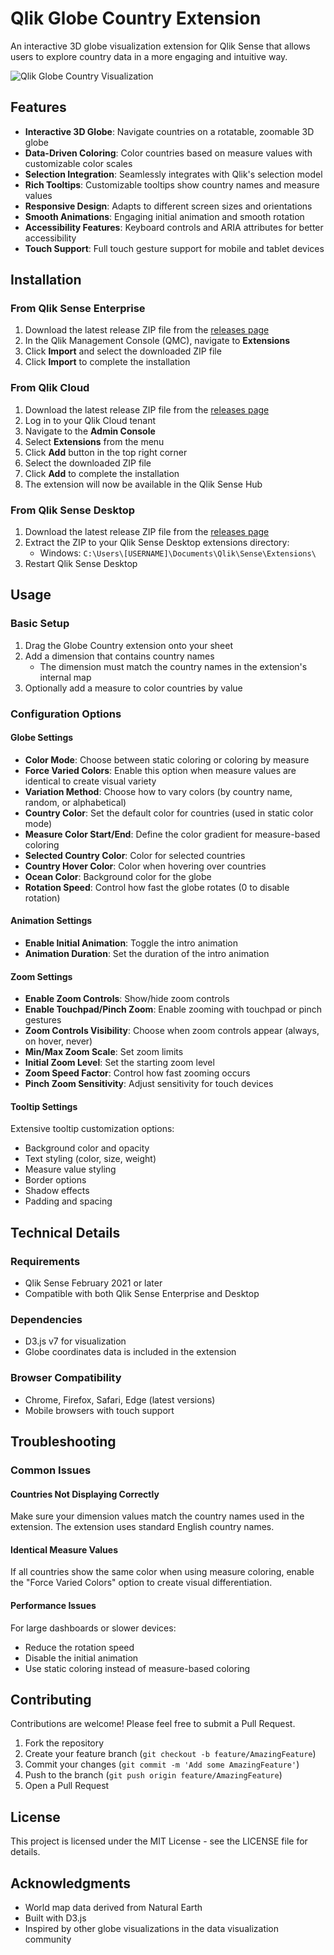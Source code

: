 # Qlik Globe Country Extension

An interactive 3D globe visualization extension for Qlik Sense that allows users to explore country data in a more engaging and intuitive way.

![Qlik Globe Country Visualization](https://github.com/yourusername/qlik-globe-country/raw/main/screenshots/globe-preview.png)

## Features

- **Interactive 3D Globe**: Navigate countries on a rotatable, zoomable 3D globe
- **Data-Driven Coloring**: Color countries based on measure values with customizable color scales
- **Selection Integration**: Seamlessly integrates with Qlik's selection model
- **Rich Tooltips**: Customizable tooltips show country names and measure values
- **Responsive Design**: Adapts to different screen sizes and orientations
- **Smooth Animations**: Engaging initial animation and smooth rotation
- **Accessibility Features**: Keyboard controls and ARIA attributes for better accessibility
- **Touch Support**: Full touch gesture support for mobile and tablet devices

## Installation

### From Qlik Sense Enterprise

1. Download the latest release ZIP file from the [releases page](https://github.com/yourusername/qlik-globe-country/releases)
2. In the Qlik Management Console (QMC), navigate to **Extensions**
3. Click **Import** and select the downloaded ZIP file
4. Click **Import** to complete the installation

### From Qlik Cloud

1. Download the latest release ZIP file from the [releases page](https://github.com/yourusername/qlik-globe-country/releases)
2. Log in to your Qlik Cloud tenant
3. Navigate to the **Admin Console**
4. Select **Extensions** from the menu
5. Click **Add** button in the top right corner
6. Select the downloaded ZIP file
7. Click **Add** to complete the installation
8. The extension will now be available in the Qlik Sense Hub

### From Qlik Sense Desktop

1. Download the latest release ZIP file from the [releases page](https://github.com/yourusername/qlik-globe-country/releases)
2. Extract the ZIP to your Qlik Sense Desktop extensions directory:
   - Windows: `C:\Users\[USERNAME]\Documents\Qlik\Sense\Extensions\`
3. Restart Qlik Sense Desktop

## Usage

### Basic Setup

1. Drag the Globe Country extension onto your sheet
2. Add a dimension that contains country names
   - The dimension must match the country names in the extension's internal map
3. Optionally add a measure to color countries by value

### Configuration Options

#### Globe Settings

- **Color Mode**: Choose between static coloring or coloring by measure
- **Force Varied Colors**: Enable this option when measure values are identical to create visual variety
- **Variation Method**: Choose how to vary colors (by country name, random, or alphabetical)
- **Country Color**: Set the default color for countries (used in static color mode)
- **Measure Color Start/End**: Define the color gradient for measure-based coloring
- **Selected Country Color**: Color for selected countries
- **Country Hover Color**: Color when hovering over countries
- **Ocean Color**: Background color for the globe
- **Rotation Speed**: Control how fast the globe rotates (0 to disable rotation)

#### Animation Settings

- **Enable Initial Animation**: Toggle the intro animation
- **Animation Duration**: Set the duration of the intro animation

#### Zoom Settings

- **Enable Zoom Controls**: Show/hide zoom controls
- **Enable Touchpad/Pinch Zoom**: Enable zooming with touchpad or pinch gestures
- **Zoom Controls Visibility**: Choose when zoom controls appear (always, on hover, never)
- **Min/Max Zoom Scale**: Set zoom limits
- **Initial Zoom Level**: Set the starting zoom level
- **Zoom Speed Factor**: Control how fast zooming occurs
- **Pinch Zoom Sensitivity**: Adjust sensitivity for touch devices

#### Tooltip Settings

Extensive tooltip customization options:
- Background color and opacity
- Text styling (color, size, weight)
- Measure value styling
- Border options
- Shadow effects
- Padding and spacing

## Technical Details

### Requirements

- Qlik Sense February 2021 or later
- Compatible with both Qlik Sense Enterprise and Desktop

### Dependencies

- D3.js v7 for visualization
- Globe coordinates data is included in the extension

### Browser Compatibility

- Chrome, Firefox, Safari, Edge (latest versions)
- Mobile browsers with touch support

## Troubleshooting

### Common Issues

#### Countries Not Displaying Correctly

Make sure your dimension values match the country names used in the extension. The extension uses standard English country names.

#### Identical Measure Values

If all countries show the same color when using measure coloring, enable the "Force Varied Colors" option to create visual differentiation.

#### Performance Issues

For large dashboards or slower devices:
- Reduce the rotation speed
- Disable the initial animation
- Use static coloring instead of measure-based coloring

## Contributing

Contributions are welcome! Please feel free to submit a Pull Request.

1. Fork the repository
2. Create your feature branch (`git checkout -b feature/AmazingFeature`)
3. Commit your changes (`git commit -m 'Add some AmazingFeature'`)
4. Push to the branch (`git push origin feature/AmazingFeature`)
5. Open a Pull Request

## License

This project is licensed under the MIT License - see the LICENSE file for details.

## Acknowledgments

- World map data derived from Natural Earth
- Built with D3.js
- Inspired by other globe visualizations in the data visualization community

